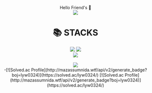 <div align="center">
Hello Friend's 👋
</div>
    
<!--
**softwareyong/softwareyong** is a ✨ _special_ ✨ repository because its `README.md` (this file) appears on your GitHub profile.

Here are some ideas to get you started:

- 🔭 I’m currently working on ...
- 🌱 I’m currently learning ...
- 👯 I’m looking to collaborate on ...
- 🤔 I’m looking for help with ...
- 💬 Ask me about ...
- 📫 How to reach me: ...
- 😄 Pronouns: ...
- ⚡ Fun fact: ...
-->

<div align="center">
<img src="https://capsule-render.vercel.app/api?type=waving&color=auto&height=200&section=header&text=YongWoo&fontSize=90" />
</div>
    
<div align=center><h1>📚 STACKS</h1></div>
<div align=center>
<img src="https://img.shields.io/badge/python-3776AB?style=for-the-badge&logo=python&logoColor=white"> 
<img src="https://img.shields.io/badge/linux-FCC624?style=for-the-badge&logo=linux&logoColor=black"> 
    <br>
</div>

<div align="center">
<img src="https://github-readme-stats.vercel.app/api/top-langs/?username=softwareyong&layout=compact"><br><br>
<img src="https://github-readme-stats.vercel.app/api?username=softwareyong&show_icons=true">
</div>

<div align="center">
-[![Solved.ac Profile](http://mazassumnida.wtf/api/v2/generate_badge?boj=lyw0324)](https://solved.ac/lyw0324/)
[![Solved.ac Profile](http://mazassumnida.wtf/api/v2/generate_badge?boj=lyw0324)](https://solved.ac/lyw0324/)
</div>
